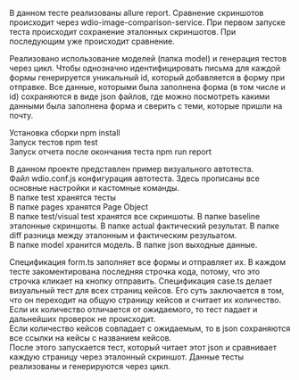 В данном тесте реализованы allure report. Сравнение скриншотов происходит через wdio-image-comparison-service. При первом запуске теста происходит сохранение эталонных скриншотов. При последующим уже происходит сравнение.  

Реализовано использование моделей (папка model) и генерация тестов через цикл. Чтобы однозначно идентифицировать письма для каждой формы генерируется уникальный id, который добавляется в форму при отправке. Все данные, которыми была заполнена форма (в том числе и id) сохраняются в виде json файлов, где можно посмотреть какими данными была заполнена форма и сверить с теми, которые пришли на почту.  

Установка сборки npm install  
Запуск тестов npm test  
Запуск отчета после окончания теста npm run report

В данном проекте представлен пример визуального автотеста.  
Файл wdio.conf.js конфигурация автотеста. Здесь прописаны все основные настройки и кастомные команды.  
В папке test хранятся тесты  
В папке pages хранятся Page Object  
В папке test/visual test хранятся все скриншоты. В папке baseline эталонные скриншоты. В папке actual фактический результат. В папке diff разница между эталонным и фактическим резульатом.  
В папке model хранится модель.
В папке json выходные данные.

Спецификация form.ts заполняет все формы и отправляет их. В каждом тесте закоментирована последняя строчка кода, потому, что это строчка кликает на кнопку отправить.
Спецификация case.ts делает визуальный тест для всех страниц кейсов. Его суть заключается в том, что он переходит на общую страницу кейсов и считает их количество. Если их количество отличается от ожидаемого, то тест падает и дальнейших проверок не происходит.  
Если количество кейсов совпадает с ожидаемым, то в json сохраняются все ссылки на кейсы с названием кейсов.  
После этого запускается тест, который читает этот json и сравнивает каждую страницу через эталонный скриншот. Данные тесты реализованы и генерируются через цикл.

